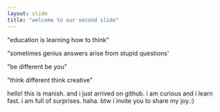 ```yaml
---
layout: slide
title: "welcome to our second slide"
---
```

"education is learning how to think"

"sometimes genius answers arise from stupid questions'

"be different be you"

"think different think creative"

hello! this is manish. and i just arrived on github. i am curious and i learn fast. i am full of surprises. haha.
btw i invite you to share my joy.:)
